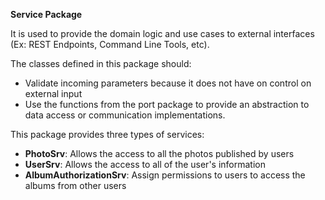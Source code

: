 **Service Package**

It is used to provide the domain logic and use cases to external interfaces (Ex: REST Endpoints, Command Line Tools, etc).

The classes defined in this package should:
* Validate incoming parameters because it does not have on control on external input
* Use the functions from the port package to provide an abstraction to data access or communication implementations.

This package provides three types of services:
* **PhotoSrv**: Allows the access to all the photos published by users
* **UserSrv**: Allows the access to all of the user's information
* **AlbumAuthorizationSrv**: Assign permissions to users to access the albums from other users